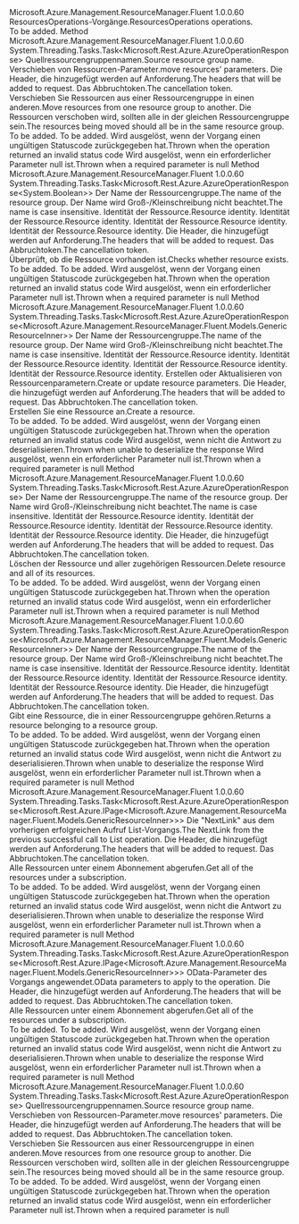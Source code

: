 <Type Name="IResourcesOperations" FullName="Microsoft.Azure.Management.ResourceManager.Fluent.IResourcesOperations">
  <TypeSignature Language="C#" Value="public interface IResourcesOperations" />
  <TypeSignature Language="ILAsm" Value=".class public interface auto ansi abstract IResourcesOperations" />
  <TypeSignature Language="DocId" Value="T:Microsoft.Azure.Management.ResourceManager.Fluent.IResourcesOperations" />
  <TypeSignature Language="VB.NET" Value="Public Interface IResourcesOperations" />
  <TypeSignature Language="F#" Value="type IResourcesOperations = interface" />
  <AssemblyInfo>
    <AssemblyName>Microsoft.Azure.Management.ResourceManager.Fluent</AssemblyName>
    <AssemblyVersion>1.0.0.60</AssemblyVersion>
  </AssemblyInfo>
  <Interfaces />
  <Docs>
    <summary>
            <span data-ttu-id="be714-101">ResourcesOperations-Vorgänge.</span><span class="sxs-lookup"><span data-stu-id="be714-101">ResourcesOperations operations.</span></span>
            </summary>
    <remarks>To be added.</remarks>
  </Docs>
  <Members>
    <Member MemberName="BeginMoveResourcesWithHttpMessagesAsync">
      <MemberSignature Language="C#" Value="public System.Threading.Tasks.Task&lt;Microsoft.Rest.Azure.AzureOperationResponse&gt; BeginMoveResourcesWithHttpMessagesAsync (string sourceResourceGroupName, Microsoft.Azure.Management.ResourceManager.Fluent.Models.ResourcesMoveInfoInner parameters, System.Collections.Generic.Dictionary&lt;string,System.Collections.Generic.List&lt;string&gt;&gt; customHeaders = null, System.Threading.CancellationToken cancellationToken = null);" />
      <MemberSignature Language="ILAsm" Value=".method public hidebysig newslot virtual instance class System.Threading.Tasks.Task`1&lt;class Microsoft.Rest.Azure.AzureOperationResponse&gt; BeginMoveResourcesWithHttpMessagesAsync(string sourceResourceGroupName, class Microsoft.Azure.Management.ResourceManager.Fluent.Models.ResourcesMoveInfoInner parameters, class System.Collections.Generic.Dictionary`2&lt;string, class System.Collections.Generic.List`1&lt;string&gt;&gt; customHeaders, valuetype System.Threading.CancellationToken cancellationToken) cil managed" />
      <MemberSignature Language="DocId" Value="M:Microsoft.Azure.Management.ResourceManager.Fluent.IResourcesOperations.BeginMoveResourcesWithHttpMessagesAsync(System.String,Microsoft.Azure.Management.ResourceManager.Fluent.Models.ResourcesMoveInfoInner,System.Collections.Generic.Dictionary{System.String,System.Collections.Generic.List{System.String}},System.Threading.CancellationToken)" />
      <MemberSignature Language="F#" Value="abstract member BeginMoveResourcesWithHttpMessagesAsync : string * Microsoft.Azure.Management.ResourceManager.Fluent.Models.ResourcesMoveInfoInner * System.Collections.Generic.Dictionary&lt;string, System.Collections.Generic.List&lt;string&gt;&gt; * System.Threading.CancellationToken -&gt; System.Threading.Tasks.Task&lt;Microsoft.Rest.Azure.AzureOperationResponse&gt;" Usage="iResourcesOperations.BeginMoveResourcesWithHttpMessagesAsync (sourceResourceGroupName, parameters, customHeaders, cancellationToken)" />
      <MemberType>Method</MemberType>
      <AssemblyInfo>
        <AssemblyName>Microsoft.Azure.Management.ResourceManager.Fluent</AssemblyName>
        <AssemblyVersion>1.0.0.60</AssemblyVersion>
      </AssemblyInfo>
      <ReturnValue>
        <ReturnType>System.Threading.Tasks.Task&lt;Microsoft.Rest.Azure.AzureOperationResponse&gt;</ReturnType>
      </ReturnValue>
      <Parameters>
        <Parameter Name="sourceResourceGroupName" Type="System.String" />
        <Parameter Name="parameters" Type="Microsoft.Azure.Management.ResourceManager.Fluent.Models.ResourcesMoveInfoInner" />
        <Parameter Name="customHeaders" Type="System.Collections.Generic.Dictionary&lt;System.String,System.Collections.Generic.List&lt;System.String&gt;&gt;" />
        <Parameter Name="cancellationToken" Type="System.Threading.CancellationToken" />
      </Parameters>
      <Docs>
        <param name="sourceResourceGroupName">
            <span data-ttu-id="be714-102">Quellressourcengruppennamen.</span><span class="sxs-lookup"><span data-stu-id="be714-102">Source resource group name.</span></span>
            </param>
        <param name="parameters">
            <span data-ttu-id="be714-103">Verschieben von Ressourcen-Parameter.</span><span class="sxs-lookup"><span data-stu-id="be714-103">move resources' parameters.</span></span>
            </param>
        <param name="customHeaders">
            <span data-ttu-id="be714-104">Die Header, die hinzugefügt werden auf Anforderung.</span><span class="sxs-lookup"><span data-stu-id="be714-104">The headers that will be added to request.</span></span>
            </param>
        <param name="cancellationToken">
            <span data-ttu-id="be714-105">Das Abbruchtoken.</span><span class="sxs-lookup"><span data-stu-id="be714-105">The cancellation token.</span></span>
            </param>
        <summary>
            <span data-ttu-id="be714-106">Verschieben Sie Ressourcen aus einer Ressourcengruppe in einen anderen.</span><span class="sxs-lookup"><span data-stu-id="be714-106">Move resources from one resource group to another.</span></span> <span data-ttu-id="be714-107">Die Ressourcen verschoben wird, sollten alle in der gleichen Ressourcengruppe sein.</span><span class="sxs-lookup"><span data-stu-id="be714-107">The resources being moved should all be in the same resource group.</span></span>
            </summary>
        <returns>To be added.</returns>
        <remarks>To be added.</remarks>
        <exception cref="T:Microsoft.Rest.Azure.CloudException">
            <span data-ttu-id="be714-108">Wird ausgelöst, wenn der Vorgang einen ungültigen Statuscode zurückgegeben hat.</span><span class="sxs-lookup"><span data-stu-id="be714-108">Thrown when the operation returned an invalid status code</span></span>
            </exception>
        <exception cref="T:Microsoft.Rest.ValidationException">
            <span data-ttu-id="be714-109">Wird ausgelöst, wenn ein erforderlicher Parameter null ist.</span><span class="sxs-lookup"><span data-stu-id="be714-109">Thrown when a required parameter is null</span></span>
            </exception>
      </Docs>
    </Member>
    <Member MemberName="CheckExistenceWithHttpMessagesAsync">
      <MemberSignature Language="C#" Value="public System.Threading.Tasks.Task&lt;Microsoft.Rest.Azure.AzureOperationResponse&lt;bool&gt;&gt; CheckExistenceWithHttpMessagesAsync (string resourceGroupName, string resourceProviderNamespace, string parentResourcePath, string resourceType, string resourceName, string apiVersion, System.Collections.Generic.Dictionary&lt;string,System.Collections.Generic.List&lt;string&gt;&gt; customHeaders = null, System.Threading.CancellationToken cancellationToken = null);" />
      <MemberSignature Language="ILAsm" Value=".method public hidebysig newslot virtual instance class System.Threading.Tasks.Task`1&lt;class Microsoft.Rest.Azure.AzureOperationResponse`1&lt;bool&gt;&gt; CheckExistenceWithHttpMessagesAsync(string resourceGroupName, string resourceProviderNamespace, string parentResourcePath, string resourceType, string resourceName, string apiVersion, class System.Collections.Generic.Dictionary`2&lt;string, class System.Collections.Generic.List`1&lt;string&gt;&gt; customHeaders, valuetype System.Threading.CancellationToken cancellationToken) cil managed" />
      <MemberSignature Language="DocId" Value="M:Microsoft.Azure.Management.ResourceManager.Fluent.IResourcesOperations.CheckExistenceWithHttpMessagesAsync(System.String,System.String,System.String,System.String,System.String,System.String,System.Collections.Generic.Dictionary{System.String,System.Collections.Generic.List{System.String}},System.Threading.CancellationToken)" />
      <MemberSignature Language="F#" Value="abstract member CheckExistenceWithHttpMessagesAsync : string * string * string * string * string * string * System.Collections.Generic.Dictionary&lt;string, System.Collections.Generic.List&lt;string&gt;&gt; * System.Threading.CancellationToken -&gt; System.Threading.Tasks.Task&lt;Microsoft.Rest.Azure.AzureOperationResponse&lt;bool&gt;&gt;" Usage="iResourcesOperations.CheckExistenceWithHttpMessagesAsync (resourceGroupName, resourceProviderNamespace, parentResourcePath, resourceType, resourceName, apiVersion, customHeaders, cancellationToken)" />
      <MemberType>Method</MemberType>
      <AssemblyInfo>
        <AssemblyName>Microsoft.Azure.Management.ResourceManager.Fluent</AssemblyName>
        <AssemblyVersion>1.0.0.60</AssemblyVersion>
      </AssemblyInfo>
      <ReturnValue>
        <ReturnType>System.Threading.Tasks.Task&lt;Microsoft.Rest.Azure.AzureOperationResponse&lt;System.Boolean&gt;&gt;</ReturnType>
      </ReturnValue>
      <Parameters>
        <Parameter Name="resourceGroupName" Type="System.String" />
        <Parameter Name="resourceProviderNamespace" Type="System.String" />
        <Parameter Name="parentResourcePath" Type="System.String" />
        <Parameter Name="resourceType" Type="System.String" />
        <Parameter Name="resourceName" Type="System.String" />
        <Parameter Name="apiVersion" Type="System.String" />
        <Parameter Name="customHeaders" Type="System.Collections.Generic.Dictionary&lt;System.String,System.Collections.Generic.List&lt;System.String&gt;&gt;" />
        <Parameter Name="cancellationToken" Type="System.Threading.CancellationToken" />
      </Parameters>
      <Docs>
        <param name="resourceGroupName">
            <span data-ttu-id="be714-110">Der Name der Ressourcengruppe.</span><span class="sxs-lookup"><span data-stu-id="be714-110">The name of the resource group.</span></span> <span data-ttu-id="be714-111">Der Name wird Groß-/Kleinschreibung nicht beachtet.</span><span class="sxs-lookup"><span data-stu-id="be714-111">The name is case insensitive.</span></span>
            </param>
        <param name="resourceProviderNamespace">
            <span data-ttu-id="be714-112">Identität der Ressource.</span><span class="sxs-lookup"><span data-stu-id="be714-112">Resource identity.</span></span>
            </param>
        <param name="parentResourcePath">
            <span data-ttu-id="be714-113">Identität der Ressource.</span><span class="sxs-lookup"><span data-stu-id="be714-113">Resource identity.</span></span>
            </param>
        <param name="resourceType">
            <span data-ttu-id="be714-114">Identität der Ressource.</span><span class="sxs-lookup"><span data-stu-id="be714-114">Resource identity.</span></span>
            </param>
        <param name="resourceName">
            <span data-ttu-id="be714-115">Identität der Ressource.</span><span class="sxs-lookup"><span data-stu-id="be714-115">Resource identity.</span></span>
            </param>
        <param name="apiVersion"></param>
        <param name="customHeaders">
            <span data-ttu-id="be714-116">Die Header, die hinzugefügt werden auf Anforderung.</span><span class="sxs-lookup"><span data-stu-id="be714-116">The headers that will be added to request.</span></span>
            </param>
        <param name="cancellationToken">
            <span data-ttu-id="be714-117">Das Abbruchtoken.</span><span class="sxs-lookup"><span data-stu-id="be714-117">The cancellation token.</span></span>
            </param>
        <summary>
            <span data-ttu-id="be714-118">Überprüft, ob die Ressource vorhanden ist.</span><span class="sxs-lookup"><span data-stu-id="be714-118">Checks whether resource exists.</span></span>
            </summary>
        <returns>To be added.</returns>
        <remarks>To be added.</remarks>
        <exception cref="T:Microsoft.Rest.Azure.CloudException">
            <span data-ttu-id="be714-119">Wird ausgelöst, wenn der Vorgang einen ungültigen Statuscode zurückgegeben hat.</span><span class="sxs-lookup"><span data-stu-id="be714-119">Thrown when the operation returned an invalid status code</span></span>
            </exception>
        <exception cref="T:Microsoft.Rest.ValidationException">
            <span data-ttu-id="be714-120">Wird ausgelöst, wenn ein erforderlicher Parameter null ist.</span><span class="sxs-lookup"><span data-stu-id="be714-120">Thrown when a required parameter is null</span></span>
            </exception>
      </Docs>
    </Member>
    <Member MemberName="CreateOrUpdateWithHttpMessagesAsync">
      <MemberSignature Language="C#" Value="public System.Threading.Tasks.Task&lt;Microsoft.Rest.Azure.AzureOperationResponse&lt;Microsoft.Azure.Management.ResourceManager.Fluent.Models.GenericResourceInner&gt;&gt; CreateOrUpdateWithHttpMessagesAsync (string resourceGroupName, string resourceProviderNamespace, string parentResourcePath, string resourceType, string resourceName, string apiVersion, Microsoft.Azure.Management.ResourceManager.Fluent.Models.GenericResourceInner parameters, System.Collections.Generic.Dictionary&lt;string,System.Collections.Generic.List&lt;string&gt;&gt; customHeaders = null, System.Threading.CancellationToken cancellationToken = null);" />
      <MemberSignature Language="ILAsm" Value=".method public hidebysig newslot virtual instance class System.Threading.Tasks.Task`1&lt;class Microsoft.Rest.Azure.AzureOperationResponse`1&lt;class Microsoft.Azure.Management.ResourceManager.Fluent.Models.GenericResourceInner&gt;&gt; CreateOrUpdateWithHttpMessagesAsync(string resourceGroupName, string resourceProviderNamespace, string parentResourcePath, string resourceType, string resourceName, string apiVersion, class Microsoft.Azure.Management.ResourceManager.Fluent.Models.GenericResourceInner parameters, class System.Collections.Generic.Dictionary`2&lt;string, class System.Collections.Generic.List`1&lt;string&gt;&gt; customHeaders, valuetype System.Threading.CancellationToken cancellationToken) cil managed" />
      <MemberSignature Language="DocId" Value="M:Microsoft.Azure.Management.ResourceManager.Fluent.IResourcesOperations.CreateOrUpdateWithHttpMessagesAsync(System.String,System.String,System.String,System.String,System.String,System.String,Microsoft.Azure.Management.ResourceManager.Fluent.Models.GenericResourceInner,System.Collections.Generic.Dictionary{System.String,System.Collections.Generic.List{System.String}},System.Threading.CancellationToken)" />
      <MemberSignature Language="F#" Value="abstract member CreateOrUpdateWithHttpMessagesAsync : string * string * string * string * string * string * Microsoft.Azure.Management.ResourceManager.Fluent.Models.GenericResourceInner * System.Collections.Generic.Dictionary&lt;string, System.Collections.Generic.List&lt;string&gt;&gt; * System.Threading.CancellationToken -&gt; System.Threading.Tasks.Task&lt;Microsoft.Rest.Azure.AzureOperationResponse&lt;Microsoft.Azure.Management.ResourceManager.Fluent.Models.GenericResourceInner&gt;&gt;" Usage="iResourcesOperations.CreateOrUpdateWithHttpMessagesAsync (resourceGroupName, resourceProviderNamespace, parentResourcePath, resourceType, resourceName, apiVersion, parameters, customHeaders, cancellationToken)" />
      <MemberType>Method</MemberType>
      <AssemblyInfo>
        <AssemblyName>Microsoft.Azure.Management.ResourceManager.Fluent</AssemblyName>
        <AssemblyVersion>1.0.0.60</AssemblyVersion>
      </AssemblyInfo>
      <ReturnValue>
        <ReturnType>System.Threading.Tasks.Task&lt;Microsoft.Rest.Azure.AzureOperationResponse&lt;Microsoft.Azure.Management.ResourceManager.Fluent.Models.GenericResourceInner&gt;&gt;</ReturnType>
      </ReturnValue>
      <Parameters>
        <Parameter Name="resourceGroupName" Type="System.String" />
        <Parameter Name="resourceProviderNamespace" Type="System.String" />
        <Parameter Name="parentResourcePath" Type="System.String" />
        <Parameter Name="resourceType" Type="System.String" />
        <Parameter Name="resourceName" Type="System.String" />
        <Parameter Name="apiVersion" Type="System.String" />
        <Parameter Name="parameters" Type="Microsoft.Azure.Management.ResourceManager.Fluent.Models.GenericResourceInner" />
        <Parameter Name="customHeaders" Type="System.Collections.Generic.Dictionary&lt;System.String,System.Collections.Generic.List&lt;System.String&gt;&gt;" />
        <Parameter Name="cancellationToken" Type="System.Threading.CancellationToken" />
      </Parameters>
      <Docs>
        <param name="resourceGroupName">
            <span data-ttu-id="be714-121">Der Name der Ressourcengruppe.</span><span class="sxs-lookup"><span data-stu-id="be714-121">The name of the resource group.</span></span> <span data-ttu-id="be714-122">Der Name wird Groß-/Kleinschreibung nicht beachtet.</span><span class="sxs-lookup"><span data-stu-id="be714-122">The name is case insensitive.</span></span>
            </param>
        <param name="resourceProviderNamespace">
            <span data-ttu-id="be714-123">Identität der Ressource.</span><span class="sxs-lookup"><span data-stu-id="be714-123">Resource identity.</span></span>
            </param>
        <param name="parentResourcePath">
            <span data-ttu-id="be714-124">Identität der Ressource.</span><span class="sxs-lookup"><span data-stu-id="be714-124">Resource identity.</span></span>
            </param>
        <param name="resourceType">
            <span data-ttu-id="be714-125">Identität der Ressource.</span><span class="sxs-lookup"><span data-stu-id="be714-125">Resource identity.</span></span>
            </param>
        <param name="resourceName">
            <span data-ttu-id="be714-126">Identität der Ressource.</span><span class="sxs-lookup"><span data-stu-id="be714-126">Resource identity.</span></span>
            </param>
        <param name="apiVersion"></param>
        <param name="parameters">
            <span data-ttu-id="be714-127">Erstellen oder Aktualisieren von Ressourcenparametern.</span><span class="sxs-lookup"><span data-stu-id="be714-127">Create or update resource parameters.</span></span>
            </param>
        <param name="customHeaders">
            <span data-ttu-id="be714-128">Die Header, die hinzugefügt werden auf Anforderung.</span><span class="sxs-lookup"><span data-stu-id="be714-128">The headers that will be added to request.</span></span>
            </param>
        <param name="cancellationToken">
            <span data-ttu-id="be714-129">Das Abbruchtoken.</span><span class="sxs-lookup"><span data-stu-id="be714-129">The cancellation token.</span></span>
            </param>
        <summary>
            <span data-ttu-id="be714-130">Erstellen Sie eine Ressource an.</span><span class="sxs-lookup"><span data-stu-id="be714-130">Create a resource.</span></span>
            </summary>
        <returns>To be added.</returns>
        <remarks>To be added.</remarks>
        <exception cref="T:Microsoft.Rest.Azure.CloudException">
            <span data-ttu-id="be714-131">Wird ausgelöst, wenn der Vorgang einen ungültigen Statuscode zurückgegeben hat.</span><span class="sxs-lookup"><span data-stu-id="be714-131">Thrown when the operation returned an invalid status code</span></span>
            </exception>
        <exception cref="T:Microsoft.Rest.SerializationException">
            <span data-ttu-id="be714-132">Wird ausgelöst, wenn nicht die Antwort zu deserialisieren.</span><span class="sxs-lookup"><span data-stu-id="be714-132">Thrown when unable to deserialize the response</span></span>
            </exception>
        <exception cref="T:Microsoft.Rest.ValidationException">
            <span data-ttu-id="be714-133">Wird ausgelöst, wenn ein erforderlicher Parameter null ist.</span><span class="sxs-lookup"><span data-stu-id="be714-133">Thrown when a required parameter is null</span></span>
            </exception>
      </Docs>
    </Member>
    <Member MemberName="DeleteWithHttpMessagesAsync">
      <MemberSignature Language="C#" Value="public System.Threading.Tasks.Task&lt;Microsoft.Rest.Azure.AzureOperationResponse&gt; DeleteWithHttpMessagesAsync (string resourceGroupName, string resourceProviderNamespace, string parentResourcePath, string resourceType, string resourceName, string apiVersion, System.Collections.Generic.Dictionary&lt;string,System.Collections.Generic.List&lt;string&gt;&gt; customHeaders = null, System.Threading.CancellationToken cancellationToken = null);" />
      <MemberSignature Language="ILAsm" Value=".method public hidebysig newslot virtual instance class System.Threading.Tasks.Task`1&lt;class Microsoft.Rest.Azure.AzureOperationResponse&gt; DeleteWithHttpMessagesAsync(string resourceGroupName, string resourceProviderNamespace, string parentResourcePath, string resourceType, string resourceName, string apiVersion, class System.Collections.Generic.Dictionary`2&lt;string, class System.Collections.Generic.List`1&lt;string&gt;&gt; customHeaders, valuetype System.Threading.CancellationToken cancellationToken) cil managed" />
      <MemberSignature Language="DocId" Value="M:Microsoft.Azure.Management.ResourceManager.Fluent.IResourcesOperations.DeleteWithHttpMessagesAsync(System.String,System.String,System.String,System.String,System.String,System.String,System.Collections.Generic.Dictionary{System.String,System.Collections.Generic.List{System.String}},System.Threading.CancellationToken)" />
      <MemberSignature Language="F#" Value="abstract member DeleteWithHttpMessagesAsync : string * string * string * string * string * string * System.Collections.Generic.Dictionary&lt;string, System.Collections.Generic.List&lt;string&gt;&gt; * System.Threading.CancellationToken -&gt; System.Threading.Tasks.Task&lt;Microsoft.Rest.Azure.AzureOperationResponse&gt;" Usage="iResourcesOperations.DeleteWithHttpMessagesAsync (resourceGroupName, resourceProviderNamespace, parentResourcePath, resourceType, resourceName, apiVersion, customHeaders, cancellationToken)" />
      <MemberType>Method</MemberType>
      <AssemblyInfo>
        <AssemblyName>Microsoft.Azure.Management.ResourceManager.Fluent</AssemblyName>
        <AssemblyVersion>1.0.0.60</AssemblyVersion>
      </AssemblyInfo>
      <ReturnValue>
        <ReturnType>System.Threading.Tasks.Task&lt;Microsoft.Rest.Azure.AzureOperationResponse&gt;</ReturnType>
      </ReturnValue>
      <Parameters>
        <Parameter Name="resourceGroupName" Type="System.String" />
        <Parameter Name="resourceProviderNamespace" Type="System.String" />
        <Parameter Name="parentResourcePath" Type="System.String" />
        <Parameter Name="resourceType" Type="System.String" />
        <Parameter Name="resourceName" Type="System.String" />
        <Parameter Name="apiVersion" Type="System.String" />
        <Parameter Name="customHeaders" Type="System.Collections.Generic.Dictionary&lt;System.String,System.Collections.Generic.List&lt;System.String&gt;&gt;" />
        <Parameter Name="cancellationToken" Type="System.Threading.CancellationToken" />
      </Parameters>
      <Docs>
        <param name="resourceGroupName">
            <span data-ttu-id="be714-134">Der Name der Ressourcengruppe.</span><span class="sxs-lookup"><span data-stu-id="be714-134">The name of the resource group.</span></span> <span data-ttu-id="be714-135">Der Name wird Groß-/Kleinschreibung nicht beachtet.</span><span class="sxs-lookup"><span data-stu-id="be714-135">The name is case insensitive.</span></span>
            </param>
        <param name="resourceProviderNamespace">
            <span data-ttu-id="be714-136">Identität der Ressource.</span><span class="sxs-lookup"><span data-stu-id="be714-136">Resource identity.</span></span>
            </param>
        <param name="parentResourcePath">
            <span data-ttu-id="be714-137">Identität der Ressource.</span><span class="sxs-lookup"><span data-stu-id="be714-137">Resource identity.</span></span>
            </param>
        <param name="resourceType">
            <span data-ttu-id="be714-138">Identität der Ressource.</span><span class="sxs-lookup"><span data-stu-id="be714-138">Resource identity.</span></span>
            </param>
        <param name="resourceName">
            <span data-ttu-id="be714-139">Identität der Ressource.</span><span class="sxs-lookup"><span data-stu-id="be714-139">Resource identity.</span></span>
            </param>
        <param name="apiVersion"></param>
        <param name="customHeaders">
            <span data-ttu-id="be714-140">Die Header, die hinzugefügt werden auf Anforderung.</span><span class="sxs-lookup"><span data-stu-id="be714-140">The headers that will be added to request.</span></span>
            </param>
        <param name="cancellationToken">
            <span data-ttu-id="be714-141">Das Abbruchtoken.</span><span class="sxs-lookup"><span data-stu-id="be714-141">The cancellation token.</span></span>
            </param>
        <summary>
            <span data-ttu-id="be714-142">Löschen der Ressource und aller zugehörigen Ressourcen.</span><span class="sxs-lookup"><span data-stu-id="be714-142">Delete resource and all of its resources.</span></span>
            </summary>
        <returns>To be added.</returns>
        <remarks>To be added.</remarks>
        <exception cref="T:Microsoft.Rest.Azure.CloudException">
            <span data-ttu-id="be714-143">Wird ausgelöst, wenn der Vorgang einen ungültigen Statuscode zurückgegeben hat.</span><span class="sxs-lookup"><span data-stu-id="be714-143">Thrown when the operation returned an invalid status code</span></span>
            </exception>
        <exception cref="T:Microsoft.Rest.ValidationException">
            <span data-ttu-id="be714-144">Wird ausgelöst, wenn ein erforderlicher Parameter null ist.</span><span class="sxs-lookup"><span data-stu-id="be714-144">Thrown when a required parameter is null</span></span>
            </exception>
      </Docs>
    </Member>
    <Member MemberName="GetWithHttpMessagesAsync">
      <MemberSignature Language="C#" Value="public System.Threading.Tasks.Task&lt;Microsoft.Rest.Azure.AzureOperationResponse&lt;Microsoft.Azure.Management.ResourceManager.Fluent.Models.GenericResourceInner&gt;&gt; GetWithHttpMessagesAsync (string resourceGroupName, string resourceProviderNamespace, string parentResourcePath, string resourceType, string resourceName, string apiVersion, System.Collections.Generic.Dictionary&lt;string,System.Collections.Generic.List&lt;string&gt;&gt; customHeaders = null, System.Threading.CancellationToken cancellationToken = null);" />
      <MemberSignature Language="ILAsm" Value=".method public hidebysig newslot virtual instance class System.Threading.Tasks.Task`1&lt;class Microsoft.Rest.Azure.AzureOperationResponse`1&lt;class Microsoft.Azure.Management.ResourceManager.Fluent.Models.GenericResourceInner&gt;&gt; GetWithHttpMessagesAsync(string resourceGroupName, string resourceProviderNamespace, string parentResourcePath, string resourceType, string resourceName, string apiVersion, class System.Collections.Generic.Dictionary`2&lt;string, class System.Collections.Generic.List`1&lt;string&gt;&gt; customHeaders, valuetype System.Threading.CancellationToken cancellationToken) cil managed" />
      <MemberSignature Language="DocId" Value="M:Microsoft.Azure.Management.ResourceManager.Fluent.IResourcesOperations.GetWithHttpMessagesAsync(System.String,System.String,System.String,System.String,System.String,System.String,System.Collections.Generic.Dictionary{System.String,System.Collections.Generic.List{System.String}},System.Threading.CancellationToken)" />
      <MemberSignature Language="F#" Value="abstract member GetWithHttpMessagesAsync : string * string * string * string * string * string * System.Collections.Generic.Dictionary&lt;string, System.Collections.Generic.List&lt;string&gt;&gt; * System.Threading.CancellationToken -&gt; System.Threading.Tasks.Task&lt;Microsoft.Rest.Azure.AzureOperationResponse&lt;Microsoft.Azure.Management.ResourceManager.Fluent.Models.GenericResourceInner&gt;&gt;" Usage="iResourcesOperations.GetWithHttpMessagesAsync (resourceGroupName, resourceProviderNamespace, parentResourcePath, resourceType, resourceName, apiVersion, customHeaders, cancellationToken)" />
      <MemberType>Method</MemberType>
      <AssemblyInfo>
        <AssemblyName>Microsoft.Azure.Management.ResourceManager.Fluent</AssemblyName>
        <AssemblyVersion>1.0.0.60</AssemblyVersion>
      </AssemblyInfo>
      <ReturnValue>
        <ReturnType>System.Threading.Tasks.Task&lt;Microsoft.Rest.Azure.AzureOperationResponse&lt;Microsoft.Azure.Management.ResourceManager.Fluent.Models.GenericResourceInner&gt;&gt;</ReturnType>
      </ReturnValue>
      <Parameters>
        <Parameter Name="resourceGroupName" Type="System.String" />
        <Parameter Name="resourceProviderNamespace" Type="System.String" />
        <Parameter Name="parentResourcePath" Type="System.String" />
        <Parameter Name="resourceType" Type="System.String" />
        <Parameter Name="resourceName" Type="System.String" />
        <Parameter Name="apiVersion" Type="System.String" />
        <Parameter Name="customHeaders" Type="System.Collections.Generic.Dictionary&lt;System.String,System.Collections.Generic.List&lt;System.String&gt;&gt;" />
        <Parameter Name="cancellationToken" Type="System.Threading.CancellationToken" />
      </Parameters>
      <Docs>
        <param name="resourceGroupName">
            <span data-ttu-id="be714-145">Der Name der Ressourcengruppe.</span><span class="sxs-lookup"><span data-stu-id="be714-145">The name of the resource group.</span></span> <span data-ttu-id="be714-146">Der Name wird Groß-/Kleinschreibung nicht beachtet.</span><span class="sxs-lookup"><span data-stu-id="be714-146">The name is case insensitive.</span></span>
            </param>
        <param name="resourceProviderNamespace">
            <span data-ttu-id="be714-147">Identität der Ressource.</span><span class="sxs-lookup"><span data-stu-id="be714-147">Resource identity.</span></span>
            </param>
        <param name="parentResourcePath">
            <span data-ttu-id="be714-148">Identität der Ressource.</span><span class="sxs-lookup"><span data-stu-id="be714-148">Resource identity.</span></span>
            </param>
        <param name="resourceType">
            <span data-ttu-id="be714-149">Identität der Ressource.</span><span class="sxs-lookup"><span data-stu-id="be714-149">Resource identity.</span></span>
            </param>
        <param name="resourceName">
            <span data-ttu-id="be714-150">Identität der Ressource.</span><span class="sxs-lookup"><span data-stu-id="be714-150">Resource identity.</span></span>
            </param>
        <param name="apiVersion"></param>
        <param name="customHeaders">
            <span data-ttu-id="be714-151">Die Header, die hinzugefügt werden auf Anforderung.</span><span class="sxs-lookup"><span data-stu-id="be714-151">The headers that will be added to request.</span></span>
            </param>
        <param name="cancellationToken">
            <span data-ttu-id="be714-152">Das Abbruchtoken.</span><span class="sxs-lookup"><span data-stu-id="be714-152">The cancellation token.</span></span>
            </param>
        <summary>
            <span data-ttu-id="be714-153">Gibt eine Ressource, die in einer Ressourcengruppe gehören.</span><span class="sxs-lookup"><span data-stu-id="be714-153">Returns a resource belonging to a resource group.</span></span>
            </summary>
        <returns>To be added.</returns>
        <remarks>To be added.</remarks>
        <exception cref="T:Microsoft.Rest.Azure.CloudException">
            <span data-ttu-id="be714-154">Wird ausgelöst, wenn der Vorgang einen ungültigen Statuscode zurückgegeben hat.</span><span class="sxs-lookup"><span data-stu-id="be714-154">Thrown when the operation returned an invalid status code</span></span>
            </exception>
        <exception cref="T:Microsoft.Rest.SerializationException">
            <span data-ttu-id="be714-155">Wird ausgelöst, wenn nicht die Antwort zu deserialisieren.</span><span class="sxs-lookup"><span data-stu-id="be714-155">Thrown when unable to deserialize the response</span></span>
            </exception>
        <exception cref="T:Microsoft.Rest.ValidationException">
            <span data-ttu-id="be714-156">Wird ausgelöst, wenn ein erforderlicher Parameter null ist.</span><span class="sxs-lookup"><span data-stu-id="be714-156">Thrown when a required parameter is null</span></span>
            </exception>
      </Docs>
    </Member>
    <Member MemberName="ListNextWithHttpMessagesAsync">
      <MemberSignature Language="C#" Value="public System.Threading.Tasks.Task&lt;Microsoft.Rest.Azure.AzureOperationResponse&lt;Microsoft.Rest.Azure.IPage&lt;Microsoft.Azure.Management.ResourceManager.Fluent.Models.GenericResourceInner&gt;&gt;&gt; ListNextWithHttpMessagesAsync (string nextPageLink, System.Collections.Generic.Dictionary&lt;string,System.Collections.Generic.List&lt;string&gt;&gt; customHeaders = null, System.Threading.CancellationToken cancellationToken = null);" />
      <MemberSignature Language="ILAsm" Value=".method public hidebysig newslot virtual instance class System.Threading.Tasks.Task`1&lt;class Microsoft.Rest.Azure.AzureOperationResponse`1&lt;class Microsoft.Rest.Azure.IPage`1&lt;class Microsoft.Azure.Management.ResourceManager.Fluent.Models.GenericResourceInner&gt;&gt;&gt; ListNextWithHttpMessagesAsync(string nextPageLink, class System.Collections.Generic.Dictionary`2&lt;string, class System.Collections.Generic.List`1&lt;string&gt;&gt; customHeaders, valuetype System.Threading.CancellationToken cancellationToken) cil managed" />
      <MemberSignature Language="DocId" Value="M:Microsoft.Azure.Management.ResourceManager.Fluent.IResourcesOperations.ListNextWithHttpMessagesAsync(System.String,System.Collections.Generic.Dictionary{System.String,System.Collections.Generic.List{System.String}},System.Threading.CancellationToken)" />
      <MemberSignature Language="F#" Value="abstract member ListNextWithHttpMessagesAsync : string * System.Collections.Generic.Dictionary&lt;string, System.Collections.Generic.List&lt;string&gt;&gt; * System.Threading.CancellationToken -&gt; System.Threading.Tasks.Task&lt;Microsoft.Rest.Azure.AzureOperationResponse&lt;Microsoft.Rest.Azure.IPage&lt;Microsoft.Azure.Management.ResourceManager.Fluent.Models.GenericResourceInner&gt;&gt;&gt;" Usage="iResourcesOperations.ListNextWithHttpMessagesAsync (nextPageLink, customHeaders, cancellationToken)" />
      <MemberType>Method</MemberType>
      <AssemblyInfo>
        <AssemblyName>Microsoft.Azure.Management.ResourceManager.Fluent</AssemblyName>
        <AssemblyVersion>1.0.0.60</AssemblyVersion>
      </AssemblyInfo>
      <ReturnValue>
        <ReturnType>System.Threading.Tasks.Task&lt;Microsoft.Rest.Azure.AzureOperationResponse&lt;Microsoft.Rest.Azure.IPage&lt;Microsoft.Azure.Management.ResourceManager.Fluent.Models.GenericResourceInner&gt;&gt;&gt;</ReturnType>
      </ReturnValue>
      <Parameters>
        <Parameter Name="nextPageLink" Type="System.String" />
        <Parameter Name="customHeaders" Type="System.Collections.Generic.Dictionary&lt;System.String,System.Collections.Generic.List&lt;System.String&gt;&gt;" />
        <Parameter Name="cancellationToken" Type="System.Threading.CancellationToken" />
      </Parameters>
      <Docs>
        <param name="nextPageLink">
            <span data-ttu-id="be714-157">Die "NextLink" aus dem vorherigen erfolgreichen Aufruf List-Vorgangs.</span><span class="sxs-lookup"><span data-stu-id="be714-157">The NextLink from the previous successful call to List operation.</span></span>
            </param>
        <param name="customHeaders">
            <span data-ttu-id="be714-158">Die Header, die hinzugefügt werden auf Anforderung.</span><span class="sxs-lookup"><span data-stu-id="be714-158">The headers that will be added to request.</span></span>
            </param>
        <param name="cancellationToken">
            <span data-ttu-id="be714-159">Das Abbruchtoken.</span><span class="sxs-lookup"><span data-stu-id="be714-159">The cancellation token.</span></span>
            </param>
        <summary>
            <span data-ttu-id="be714-160">Alle Ressourcen unter einem Abonnement abgerufen.</span><span class="sxs-lookup"><span data-stu-id="be714-160">Get all of the resources under a subscription.</span></span>
            </summary>
        <returns>To be added.</returns>
        <remarks>To be added.</remarks>
        <exception cref="T:Microsoft.Rest.Azure.CloudException">
            <span data-ttu-id="be714-161">Wird ausgelöst, wenn der Vorgang einen ungültigen Statuscode zurückgegeben hat.</span><span class="sxs-lookup"><span data-stu-id="be714-161">Thrown when the operation returned an invalid status code</span></span>
            </exception>
        <exception cref="T:Microsoft.Rest.SerializationException">
            <span data-ttu-id="be714-162">Wird ausgelöst, wenn nicht die Antwort zu deserialisieren.</span><span class="sxs-lookup"><span data-stu-id="be714-162">Thrown when unable to deserialize the response</span></span>
            </exception>
        <exception cref="T:Microsoft.Rest.ValidationException">
            <span data-ttu-id="be714-163">Wird ausgelöst, wenn ein erforderlicher Parameter null ist.</span><span class="sxs-lookup"><span data-stu-id="be714-163">Thrown when a required parameter is null</span></span>
            </exception>
      </Docs>
    </Member>
    <Member MemberName="ListWithHttpMessagesAsync">
      <MemberSignature Language="C#" Value="public System.Threading.Tasks.Task&lt;Microsoft.Rest.Azure.AzureOperationResponse&lt;Microsoft.Rest.Azure.IPage&lt;Microsoft.Azure.Management.ResourceManager.Fluent.Models.GenericResourceInner&gt;&gt;&gt; ListWithHttpMessagesAsync (Microsoft.Rest.Azure.OData.ODataQuery&lt;Microsoft.Azure.Management.ResourceManager.Fluent.Models.GenericResourceFilterInner&gt; odataQuery = null, System.Collections.Generic.Dictionary&lt;string,System.Collections.Generic.List&lt;string&gt;&gt; customHeaders = null, System.Threading.CancellationToken cancellationToken = null);" />
      <MemberSignature Language="ILAsm" Value=".method public hidebysig newslot virtual instance class System.Threading.Tasks.Task`1&lt;class Microsoft.Rest.Azure.AzureOperationResponse`1&lt;class Microsoft.Rest.Azure.IPage`1&lt;class Microsoft.Azure.Management.ResourceManager.Fluent.Models.GenericResourceInner&gt;&gt;&gt; ListWithHttpMessagesAsync(class Microsoft.Rest.Azure.OData.ODataQuery`1&lt;class Microsoft.Azure.Management.ResourceManager.Fluent.Models.GenericResourceFilterInner&gt; odataQuery, class System.Collections.Generic.Dictionary`2&lt;string, class System.Collections.Generic.List`1&lt;string&gt;&gt; customHeaders, valuetype System.Threading.CancellationToken cancellationToken) cil managed" />
      <MemberSignature Language="DocId" Value="M:Microsoft.Azure.Management.ResourceManager.Fluent.IResourcesOperations.ListWithHttpMessagesAsync(Microsoft.Rest.Azure.OData.ODataQuery{Microsoft.Azure.Management.ResourceManager.Fluent.Models.GenericResourceFilterInner},System.Collections.Generic.Dictionary{System.String,System.Collections.Generic.List{System.String}},System.Threading.CancellationToken)" />
      <MemberSignature Language="F#" Value="abstract member ListWithHttpMessagesAsync : Microsoft.Rest.Azure.OData.ODataQuery&lt;Microsoft.Azure.Management.ResourceManager.Fluent.Models.GenericResourceFilterInner&gt; * System.Collections.Generic.Dictionary&lt;string, System.Collections.Generic.List&lt;string&gt;&gt; * System.Threading.CancellationToken -&gt; System.Threading.Tasks.Task&lt;Microsoft.Rest.Azure.AzureOperationResponse&lt;Microsoft.Rest.Azure.IPage&lt;Microsoft.Azure.Management.ResourceManager.Fluent.Models.GenericResourceInner&gt;&gt;&gt;" Usage="iResourcesOperations.ListWithHttpMessagesAsync (odataQuery, customHeaders, cancellationToken)" />
      <MemberType>Method</MemberType>
      <AssemblyInfo>
        <AssemblyName>Microsoft.Azure.Management.ResourceManager.Fluent</AssemblyName>
        <AssemblyVersion>1.0.0.60</AssemblyVersion>
      </AssemblyInfo>
      <ReturnValue>
        <ReturnType>System.Threading.Tasks.Task&lt;Microsoft.Rest.Azure.AzureOperationResponse&lt;Microsoft.Rest.Azure.IPage&lt;Microsoft.Azure.Management.ResourceManager.Fluent.Models.GenericResourceInner&gt;&gt;&gt;</ReturnType>
      </ReturnValue>
      <Parameters>
        <Parameter Name="odataQuery" Type="Microsoft.Rest.Azure.OData.ODataQuery&lt;Microsoft.Azure.Management.ResourceManager.Fluent.Models.GenericResourceFilterInner&gt;" />
        <Parameter Name="customHeaders" Type="System.Collections.Generic.Dictionary&lt;System.String,System.Collections.Generic.List&lt;System.String&gt;&gt;" />
        <Parameter Name="cancellationToken" Type="System.Threading.CancellationToken" />
      </Parameters>
      <Docs>
        <param name="odataQuery">
            <span data-ttu-id="be714-164">OData-Parameter des Vorgangs angewendet.</span><span class="sxs-lookup"><span data-stu-id="be714-164">OData parameters to apply to the operation.</span></span>
            </param>
        <param name="customHeaders">
            <span data-ttu-id="be714-165">Die Header, die hinzugefügt werden auf Anforderung.</span><span class="sxs-lookup"><span data-stu-id="be714-165">The headers that will be added to request.</span></span>
            </param>
        <param name="cancellationToken">
            <span data-ttu-id="be714-166">Das Abbruchtoken.</span><span class="sxs-lookup"><span data-stu-id="be714-166">The cancellation token.</span></span>
            </param>
        <summary>
            <span data-ttu-id="be714-167">Alle Ressourcen unter einem Abonnement abgerufen.</span><span class="sxs-lookup"><span data-stu-id="be714-167">Get all of the resources under a subscription.</span></span>
            </summary>
        <returns>To be added.</returns>
        <remarks>To be added.</remarks>
        <exception cref="T:Microsoft.Rest.Azure.CloudException">
            <span data-ttu-id="be714-168">Wird ausgelöst, wenn der Vorgang einen ungültigen Statuscode zurückgegeben hat.</span><span class="sxs-lookup"><span data-stu-id="be714-168">Thrown when the operation returned an invalid status code</span></span>
            </exception>
        <exception cref="T:Microsoft.Rest.SerializationException">
            <span data-ttu-id="be714-169">Wird ausgelöst, wenn nicht die Antwort zu deserialisieren.</span><span class="sxs-lookup"><span data-stu-id="be714-169">Thrown when unable to deserialize the response</span></span>
            </exception>
        <exception cref="T:Microsoft.Rest.ValidationException">
            <span data-ttu-id="be714-170">Wird ausgelöst, wenn ein erforderlicher Parameter null ist.</span><span class="sxs-lookup"><span data-stu-id="be714-170">Thrown when a required parameter is null</span></span>
            </exception>
      </Docs>
    </Member>
    <Member MemberName="MoveResourcesWithHttpMessagesAsync">
      <MemberSignature Language="C#" Value="public System.Threading.Tasks.Task&lt;Microsoft.Rest.Azure.AzureOperationResponse&gt; MoveResourcesWithHttpMessagesAsync (string sourceResourceGroupName, Microsoft.Azure.Management.ResourceManager.Fluent.Models.ResourcesMoveInfoInner parameters, System.Collections.Generic.Dictionary&lt;string,System.Collections.Generic.List&lt;string&gt;&gt; customHeaders = null, System.Threading.CancellationToken cancellationToken = null);" />
      <MemberSignature Language="ILAsm" Value=".method public hidebysig newslot virtual instance class System.Threading.Tasks.Task`1&lt;class Microsoft.Rest.Azure.AzureOperationResponse&gt; MoveResourcesWithHttpMessagesAsync(string sourceResourceGroupName, class Microsoft.Azure.Management.ResourceManager.Fluent.Models.ResourcesMoveInfoInner parameters, class System.Collections.Generic.Dictionary`2&lt;string, class System.Collections.Generic.List`1&lt;string&gt;&gt; customHeaders, valuetype System.Threading.CancellationToken cancellationToken) cil managed" />
      <MemberSignature Language="DocId" Value="M:Microsoft.Azure.Management.ResourceManager.Fluent.IResourcesOperations.MoveResourcesWithHttpMessagesAsync(System.String,Microsoft.Azure.Management.ResourceManager.Fluent.Models.ResourcesMoveInfoInner,System.Collections.Generic.Dictionary{System.String,System.Collections.Generic.List{System.String}},System.Threading.CancellationToken)" />
      <MemberSignature Language="F#" Value="abstract member MoveResourcesWithHttpMessagesAsync : string * Microsoft.Azure.Management.ResourceManager.Fluent.Models.ResourcesMoveInfoInner * System.Collections.Generic.Dictionary&lt;string, System.Collections.Generic.List&lt;string&gt;&gt; * System.Threading.CancellationToken -&gt; System.Threading.Tasks.Task&lt;Microsoft.Rest.Azure.AzureOperationResponse&gt;" Usage="iResourcesOperations.MoveResourcesWithHttpMessagesAsync (sourceResourceGroupName, parameters, customHeaders, cancellationToken)" />
      <MemberType>Method</MemberType>
      <AssemblyInfo>
        <AssemblyName>Microsoft.Azure.Management.ResourceManager.Fluent</AssemblyName>
        <AssemblyVersion>1.0.0.60</AssemblyVersion>
      </AssemblyInfo>
      <ReturnValue>
        <ReturnType>System.Threading.Tasks.Task&lt;Microsoft.Rest.Azure.AzureOperationResponse&gt;</ReturnType>
      </ReturnValue>
      <Parameters>
        <Parameter Name="sourceResourceGroupName" Type="System.String" />
        <Parameter Name="parameters" Type="Microsoft.Azure.Management.ResourceManager.Fluent.Models.ResourcesMoveInfoInner" />
        <Parameter Name="customHeaders" Type="System.Collections.Generic.Dictionary&lt;System.String,System.Collections.Generic.List&lt;System.String&gt;&gt;" />
        <Parameter Name="cancellationToken" Type="System.Threading.CancellationToken" />
      </Parameters>
      <Docs>
        <param name="sourceResourceGroupName">
            <span data-ttu-id="be714-171">Quellressourcengruppennamen.</span><span class="sxs-lookup"><span data-stu-id="be714-171">Source resource group name.</span></span>
            </param>
        <param name="parameters">
            <span data-ttu-id="be714-172">Verschieben von Ressourcen-Parameter.</span><span class="sxs-lookup"><span data-stu-id="be714-172">move resources' parameters.</span></span>
            </param>
        <param name="customHeaders">
            <span data-ttu-id="be714-173">Die Header, die hinzugefügt werden auf Anforderung.</span><span class="sxs-lookup"><span data-stu-id="be714-173">The headers that will be added to request.</span></span>
            </param>
        <param name="cancellationToken">
            <span data-ttu-id="be714-174">Das Abbruchtoken.</span><span class="sxs-lookup"><span data-stu-id="be714-174">The cancellation token.</span></span>
            </param>
        <summary>
            <span data-ttu-id="be714-175">Verschieben Sie Ressourcen aus einer Ressourcengruppe in einen anderen.</span><span class="sxs-lookup"><span data-stu-id="be714-175">Move resources from one resource group to another.</span></span> <span data-ttu-id="be714-176">Die Ressourcen verschoben wird, sollten alle in der gleichen Ressourcengruppe sein.</span><span class="sxs-lookup"><span data-stu-id="be714-176">The resources being moved should all be in the same resource group.</span></span>
            </summary>
        <returns>To be added.</returns>
        <remarks>To be added.</remarks>
        <exception cref="T:Microsoft.Rest.Azure.CloudException">
            <span data-ttu-id="be714-177">Wird ausgelöst, wenn der Vorgang einen ungültigen Statuscode zurückgegeben hat.</span><span class="sxs-lookup"><span data-stu-id="be714-177">Thrown when the operation returned an invalid status code</span></span>
            </exception>
        <exception cref="T:Microsoft.Rest.ValidationException">
            <span data-ttu-id="be714-178">Wird ausgelöst, wenn ein erforderlicher Parameter null ist.</span><span class="sxs-lookup"><span data-stu-id="be714-178">Thrown when a required parameter is null</span></span>
            </exception>
      </Docs>
    </Member>
  </Members>
</Type>